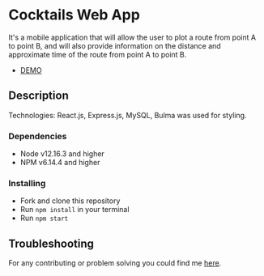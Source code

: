 # Cocktails Web App

It's a mobile application that will allow the user to plot a route from point A to point B, and will also provide information on the distance and approximate time of the route from point A to point B.
- [DEMO](https://expo.dev/accounts/olya321/projects)

## Description

Technologies: React.js, Express.js, MySQL, Bulma was used for styling.

### Dependencies
* Node v12.16.3 and higher
* NPM v6.14.4 and higher

### Installing
* Fork and clone this repository
* Run `npm install` in your terminal
* Run `npm start`

## Troubleshooting

For any contributing or problem solving you could find me [here](https://t.me/olya_bush_3).
